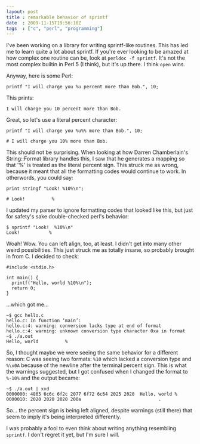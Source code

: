 ```yaml
---
layout: post
title : remarkable behavior of sprintf
date  : 2009-11-15T19:56:18Z
tags  : ["c", "perl", "programming"]
---
```

I've been working on a library for writing sprintf-like routines.  This has led
me to learn quite a lot about sprintf.  If you're ever looking to be amazed at
how complex one routine can be, look at `perldoc -f sprintf`.  It's not the
most complex builtin in Perl 5 (I think), but it's up there.  I think `open`
wins.

Anyway, here is some Perl:

    printf "I will charge you %u percent more than Bob.", 10;

This prints:

    I will charge you 10 percent more than Bob.

Great, so let's use a literal percent character:

    printf "I will charge you %u%% more than Bob.", 10;

    # I will charge you 10% more than Bob.

This should not be surprising.  When looking at how Darren Chamberlain's
String::Format library handles this, I saw that he generates a mapping so that
'%' is treated as the literal percent sign.  This struck me as wrong, because
it meant that all the formatting codes would continue to work.  In otherwords,
you could say:

    print stringf "Look! %10%\n";

    # Look!          %

I updated my parser to ignore formatting codes that looked like this, but just
for safety's sake double-checked perl's behavior:

    $ sprintf "Look!  %10%\n"
    Look!           %

Woah!  Wow.  You can left align, too, at least.  I didn't get into many other
weird possibilities.  This just struck me as totally insane, so probably
brought in from C.  I decided to check:

    #include <stdio.h>

    int main() {
      printf("Hello, world %10%\n");
      return 0;
    }

...which got me...

    ~$ gcc hello.c
    hello.c: In function ‘main’:
    hello.c:4: warning: conversion lacks type at end of format
    hello.c:4: warning: unknown conversion type character 0xa in format
    ~$ ./a.out
    Hello, world          %

So, I thought maybe we were seeing the same behavior for a different reason: C
was seeing two formats: `%10` which lacked a conversion type and `%\x0A`
because of the newline after the terminal percent sign.  This is what the
warnings suggested, but I got confused when I changed the format to `%-10%` and
the output became:

    ~$ ./a.out | xxd
    0000000: 4865 6c6c 6f2c 2077 6f72 6c64 2025 2020  Hello, world %  
    0000010: 2020 2020 2020 200a                             .

So... the percent sign is being left aligned, despite warnings (still there)
that seem to imply it's being interpreted differently.

I was probably a fool to even think about writing anything resembling
`sprintf`.  I don't regret it yet, but I'm sure I will.

